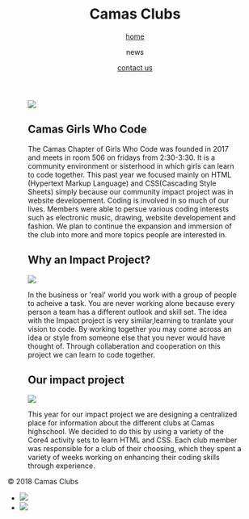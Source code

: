  <html>
  <head>
  <meta charset="utf-8"/>
  <link rel="stylesheet" href="https://maxcdn.bootstrapcdn.com/bootstrap/3.3.6/css/bootstrap.min.css" integrity="sha384-1q8mTJOASx8j1Au+a5WDVnPi2lkFfwwEAa8hDDdjZlpLegxhjVME1fgjWPGmkzs7" crossorigin="anonymous">
  <link href='https://fonts.googleapis.com/css?family=Roboto:300,400,700' rel='stylesheet' type='text/css'>
  <link rel="stylesheet" type="text/css" href="main.css">
</head>
  <body>
    <header class="container">
    <div class="row">
      <h1 class="col-sm-4">Camas Clubs</h1>
      <nav class="col-sm-8 text-right">
        <a href="https://aquabs.github.io/impactProject/"><p>home</p></a>
       <a hred="http://chs.camas.wednet.edu/"><p>news</p></a>
       <a href="https://aquabs.github.io/Contact-Us/"><p>contact us</p></a>
      </nav>
    </div>
  </header>
    <section class="container">
      <div class="row">
        <figure class="col-sm-4">
          <img src="https://districtdispatch.org/wp-content/uploads/2017/08/GWC-logo.png">
        </figure>
        <figure class="col-sm-8">
          <h1>
            Camas Girls Who Code
          </h1>
          <p>
            The Camas Chapter of Girls Who Code was founded in 2017 and meets in room 506 on fridays from 2:30-3:30. It is a community environment or sisterhood in which girls can learn to code together. This past year we focused mainly on HTML (Hypertext Markup Language) and CSS(Cascading Style Sheets) simply because our community impact project was in website developement. Coding is involved in so much of our lives. Members were able to persue various coding interests such as electronic music, drawing, website developement and fashion. We plan to continue the expansion and immersion of the club into more and more topics people are interested in.
          </P>
        </figure>
      </div>
    </section>
   <section class="container">
      <div class="row">
        <figure class="col-sm-6">
         <h2>Why an Impact Project?</h2>
          <img src="https://blogs-images.forbes.com/northwesternmutual/files/2015/06/0469-Girls-Who-Code-1940x1293.jpg">
         <p>In the business or 'real' world you work with a group of people to acheive a task. You are never working alone because every person a team has a different outlook and skill set. The idea with the Impact project is very similar,learning to tranlate your vision to code. By working together you may come across an idea or style from someone else that you never would have thought of. Through collaberation and cooperation on this project we can learn to code together.</p>
        </figure>
         <figure class="col-sm-6">
           <h2>Our impact project</h2>
           <img src="https://www.kafourymcdougal.com/wp-content/uploads/2014/12/chsshield-3.gif">
          <p>This year for our impact project we are designing a centralized place for information about the different clubs at Camas 
          highschool. We decided to do this by using a variety of the Core4 activity sets to learn HTML and CSS. Each club member was responsible for a club of their choosing, which they spent a variety of weeks working on enhancing their coding skills through experience. </p>
        </figure>
     </div>
  </section>
    <footer class="container">
    <div class="row">
      <p class="col-sm-4">&copy; 2018 Camas Clubs</p>
      <ul class="col-sm-8">
        <li class="col-sm-1">  <a href="https://www.instagram.com/girlswhocode/"><img src="https://s3.amazonaws.com/codecademy-content/projects/make-a-website/lesson-4/instagram.svg"></a> </li>
        <li class="col-sm-1"> <a href="https://sites.google.com/view/camasgirlswhocode/homeabout"><img src="https://s3.amazonaws.com/codecademy-content/projects/make-a-website/lesson-4/medium.svg"></a> </li>
      </ul>
    </div>
  </footer>
  </body>
  </html>
  
